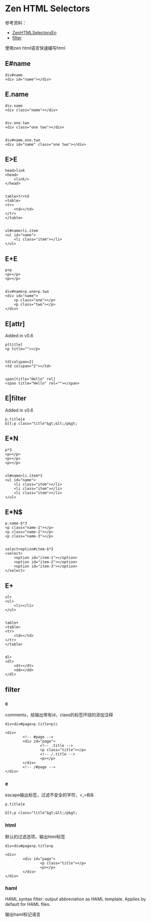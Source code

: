 # Zen HTML Selectors

参考资料：

* [ZenHTMLSelectorsEn](https://code.google.com/p/zen-coding/wiki/ZenHTMLSelectorsEn)
* [filter](https://code.google.com/p/zen-coding/wiki/Filters)

使用zen html语言快速编写html

## E#name

	div#name
	<div id="name"></div>

## E.name

	div.name
	<div class="name"></div>


	div.one.two
	<div class="one two"></div>


	div#name.one.two
	<div id="name" class="one two"></div>


## E>E

	head>link
	<head>
	    <link/>
	</head>


	table>tr>td
	<table>
	<tr>
	    <td></td>
	</tr>
	</table>


	ul#name>li.item
	<ul id="name">
	    <li class="item"></li>
	</ul>

## E+E

	p+p
	<p></p>
	<p></p>


	div#name>p.one+p.two
	<div id="name">
	    <p class="one"></p>
	    <p class="two"></p>
	</div>

## E[attr]

Added in v0.6

	p[title]
	<p title=""></p>


	td[colspan=2]
	<td colspan="2"></td>


	span[title="Hello" rel]
	<span title="Hello" rel=""></span>

## E|filter

Added in v0.6

	p.title|e
	&lt;p class="title"&gt;&lt;/p&gt;

## E*N

	p*3
	<p></p>
	<p></p>
	<p></p>


	ul#name>li.item*3
	<ul id="name">
	    <li class="item"></li>
	    <li class="item"></li>
	    <li class="item"></li>
	</ul>

## E*N$

	p.name-$*3
	<p class="name-1"></p>
	<p class="name-2"></p>
	<p class="name-3"></p>


	select>option#item-$*3
	<select>
	    <option id="item-1"></option>
	    <option id="item-2"></option>
	    <option id="item-3"></option>
	</select>

## E+

	ul+
	<ul>
	    <li></li>
	</ul>


	table+
	<table>
	<tr>
	    <td></td>
	</tr>
	</table>


	dl+
	<dl>
	    <dt></dt>
	    <dd></dd>
	</dl>

## filter

### c

comments，给输出带有id，class的标签环绕的添加注释

	div>div#page>p.title+p|c

	<div>
	        <!-- #page -->
	        <div id="page">
	                <!-- .title -->
	                <p class="title"></p>
	                <!-- /.title -->
	                <p></p>
	        </div>
	        <!-- /#page -->
	</div>

### e

escape输出标签，过滤不安全的字符，<,>和&

	p.title|e

	&lt;p class="title"&gt;&lt;/p&gt;

### html

默认的过滤选项，输出html标签

	div>div#page>p.title+p

	<div>
	        <div id="page">
	                <p class="title"></p>
	                <p></p>
	        </div>
	</div>


### haml

HAML syntax filter: output abbreviation as HAML template. Applies by default for HAML files.

输出haml标记语言